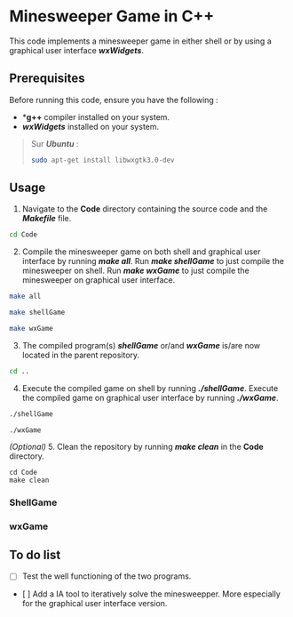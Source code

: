 # Minesweeper Game in C++ #

This code implements a minesweeper game in either shell or by using a graphical user interface ***wxWidgets***.

## Prerequisites ##

Before running this code, ensure you have the following :

- ***g++** compiler installed on your system.
- ***wxWidgets*** installed on your system.
>Sur ***Ubuntu*** :
>```bash
>sudo apt-get install libwxgtk3.0-dev
>```

## Usage ##

1. Navigate to the **Code** directory containing the source code and the ***Makefile*** file.
```bash
cd Code
```
2. Compile the minesweeper game on both shell and graphical user interface by running ***make all***. Run ***make shellGame*** to just compile the minesweeper on shell. Run ***make wxGame*** to just compile the minesweeper on graphical user interface. 
```bash
make all
```
```bash
make shellGame
```
```bash
make wxGame
```
3. The compiled program(s) ***shellGame*** or/and ***wxGame*** is/are now located in the parent repository.
```bash
cd ..
```
4. Execute the compiled game on shell by running ***./shellGame***. Execute the compiled game on graphical user interface by running ***./wxGame***.
```bash
./shellGame
```
```{bash}
./wxGame
```

*(Optional)* 5. Clean the repository by running ***make clean*** in the **Code** directory.

```{bash}
cd Code
make clean
```

### ShellGame ###

### wxGame ###

## To do list ##

- [ ] Test the well functioning of the two programs.
- [ ] Add a IA tool to iteratively solve the minesweepper. More especially for the graphical user interface version.

